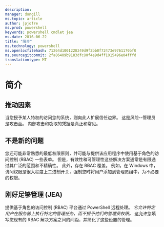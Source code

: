 ```yaml
---
description: 
manager: dongill
ms.topic: article
author: jpjofre
ms.prod: powershell
keywords: powershell cmdlet jea
ms.date: 2016-06-22
title: "简介"
ms.technology: powershell
ms.openlocfilehash: 71264d1001228249d9f2bb0f72473e9761170bf0
ms.sourcegitcommit: 2fa86409b9183dfc80f4e9d4ff1015496e04fffd
translationtype: MT
---
```

# 简介

##  **推动因素**  
当您授予某人特权的访问您的系统，则向此人扩展信任边界。
这是风险--管理员是攻击面。
内部攻击和窃取的凭据是真正和常见。

##  **不是新的问题**  
您还可能非常熟悉的最低权限原则，并可能与提供该应用程序中使用基于角色的访问控制 (RBAC) 一些表单。
但是，有效性和可管理性这些解决方案通常是有限通过其广泛的范围和不精确性。
此外，存在 RBAC 覆盖。
例如，在 Windows 中，访问权限是很大程度上二进制开关，强制您时将用户添加到管理员组中，为不必要的权限。

##  **刚好足够管理 (JEA)** 
提供基于角色的访问控制 (RBAC) 平台通过 PowerShell 远程处理。
*它允许特定用户在服务器上执行特定的管理任务，而不授予他们的管理员权限。*
这允许您填写您现有的 RBAC 解决方案之间的间距，并简化了这些设置的管理。

